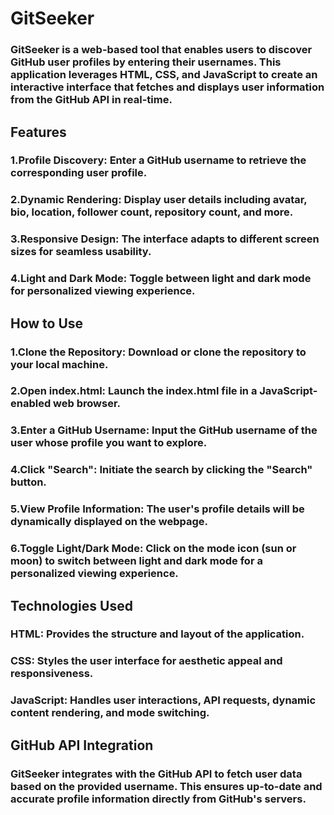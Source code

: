 # GitSeeker
### GitSeeker is a web-based tool that enables users to discover GitHub user profiles by entering their usernames. This application leverages HTML, CSS, and JavaScript to create an interactive interface that fetches and displays user information from the GitHub API in real-time.

## Features
### 1.Profile Discovery: Enter a GitHub username to retrieve the corresponding user profile.
### 2.Dynamic Rendering: Display user details including avatar, bio, location, follower count, repository count, and more.
### 3.Responsive Design: The interface adapts to different screen sizes for seamless usability.
### 4.Light and Dark Mode: Toggle between light and dark mode for personalized viewing experience.

## How to Use
### 1.Clone the Repository: Download or clone the repository to your local machine.
### 2.Open index.html: Launch the index.html file in a JavaScript-enabled web browser.
### 3.Enter a GitHub Username: Input the GitHub username of the user whose profile you want to explore.
### 4.Click "Search": Initiate the search by clicking the "Search" button.
### 5.View Profile Information: The user's profile details will be dynamically displayed on the webpage.
### 6.Toggle Light/Dark Mode: Click on the mode icon (sun or moon) to switch between light and dark mode for a personalized viewing experience.

## Technologies Used
### HTML: Provides the structure and layout of the application.
### CSS: Styles the user interface for aesthetic appeal and responsiveness.
### JavaScript: Handles user interactions, API requests, dynamic content rendering, and mode switching.

## GitHub API Integration
### GitSeeker integrates with the GitHub API to fetch user data based on the provided username. This ensures up-to-date and accurate profile information directly from GitHub's servers.

